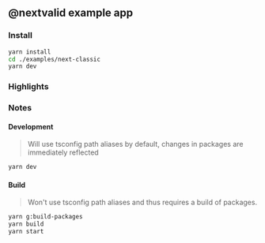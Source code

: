 ## @nextvalid example app

### Install

```bash
yarn install
cd ./examples/next-classic
yarn dev
```

### Highlights

### Notes

#### Development

> Will use tsconfig path aliases by default, changes in packages
> are immediately reflected

```bash
yarn dev
```

#### Build

> Won't use tsconfig path aliases and thus requires a build of packages.

```bash
yarn g:build-packages
yarn build
yarn start
```
